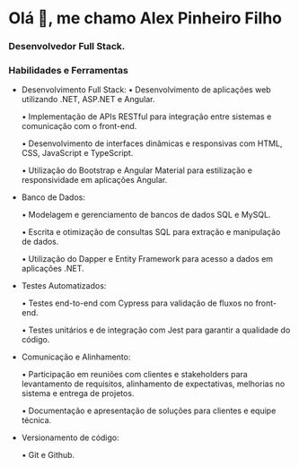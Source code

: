  # Olá 👋, me chamo Alex Pinheiro Filho
 ### Desenvolvedor Full Stack.

### Habilidades e Ferramentas 

- Desenvolvimento Full Stack: 
  • Desenvolvimento de aplicações web utilizando .NET, ASP.NET e Angular.
  
  • Implementação de APIs RESTful para integração entre sistemas e comunicação com o front-end. 

  • Desenvolvimento de interfaces dinâmicas e responsivas com HTML, CSS, JavaScript e TypeScript. 

  • Utilização do Bootstrap e Angular Material para estilização e responsividade em aplicações Angular.


- Banco de Dados: 

  • Modelagem e gerenciamento de bancos de dados SQL e MySQL. 

  • Escrita e otimização de consultas SQL para extração e manipulação de dados. 

  • Utilização do Dapper e Entity Framework para acesso a dados em aplicações .NET.


- Testes Automatizados: 

  • Testes end-to-end com Cypress para validação de fluxos no front-end. 

  • Testes unitários e de integração com Jest para garantir a qualidade do código.


- Comunicação e Alinhamento: 

  • Participação em reuniões com clientes e stakeholders para levantamento de requisitos, alinhamento de expectativas, melhorias no sistema e entrega de projetos. 

  • Documentação e apresentação de soluções para clientes e equipe técnica.


- Versionamento de código: 

  • Git e Github.
